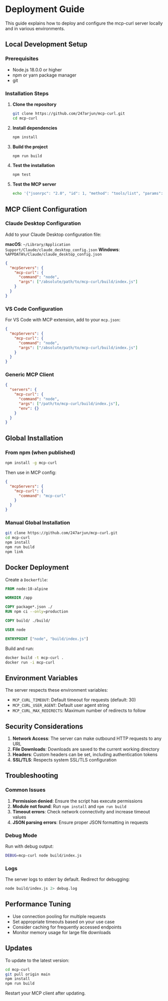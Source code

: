 # Deployment Guide

This guide explains how to deploy and configure the mcp-curl server locally and in various environments.

## Local Development Setup

### Prerequisites

- Node.js 18.0.0 or higher
- npm or yarn package manager
- git

### Installation Steps

1. **Clone the repository**
   ```bash
   git clone https://github.com/247arjun/mcp-curl.git
   cd mcp-curl
   ```

2. **Install dependencies**
   ```bash
   npm install
   ```

3. **Build the project**
   ```bash
   npm run build
   ```

4. **Test the installation**
   ```bash
   npm test
   ```

5. **Test the MCP server**
   ```bash
   echo '{"jsonrpc": "2.0", "id": 1, "method": "tools/list", "params": {}}' | node build/index.js
   ```

## MCP Client Configuration

### Claude Desktop Configuration

Add to your Claude Desktop configuration file:

**macOS**: `~/Library/Application Support/Claude/claude_desktop_config.json`
**Windows**: `%APPDATA%/Claude/claude_desktop_config.json`

```json
{
  "mcpServers": {
    "mcp-curl": {
      "command": "node",
      "args": ["/absolute/path/to/mcp-curl/build/index.js"]
    }
  }
}
```

### VS Code Configuration

For VS Code with MCP extension, add to your `mcp.json`:

```json
{
  "mcpServers": {
    "mcp-curl": {
      "command": "node",
      "args": ["/absolute/path/to/mcp-curl/build/index.js"]
    }
  }
}
```

### Generic MCP Client

```json
{
  "servers": {
    "mcp-curl": {
      "command": "node",
      "args": ["/path/to/mcp-curl/build/index.js"],
      "env": {}
    }
  }
}
```

## Global Installation

### From npm (when published)

```bash
npm install -g mcp-curl
```

Then use in MCP config:
```json
{
  "mcpServers": {
    "mcp-curl": {
      "command": "mcp-curl"
    }
  }
}
```

### Manual Global Installation

```bash
git clone https://github.com/247arjun/mcp-curl.git
cd mcp-curl
npm install
npm run build
npm link
```

## Docker Deployment

Create a `Dockerfile`:

```dockerfile
FROM node:18-alpine

WORKDIR /app

COPY package*.json ./
RUN npm ci --only=production

COPY build/ ./build/

USER node

ENTRYPOINT ["node", "build/index.js"]
```

Build and run:
```bash
docker build -t mcp-curl .
docker run -i mcp-curl
```

## Environment Variables

The server respects these environment variables:

- `MCP_CURL_TIMEOUT`: Default timeout for requests (default: 30)
- `MCP_CURL_USER_AGENT`: Default user agent string
- `MCP_CURL_MAX_REDIRECTS`: Maximum number of redirects to follow

## Security Considerations

1. **Network Access**: The server can make outbound HTTP requests to any URL
2. **File Downloads**: Downloads are saved to the current working directory
3. **Headers**: Custom headers can be set, including authentication tokens
4. **SSL/TLS**: Respects system SSL/TLS configuration

## Troubleshooting

### Common Issues

1. **Permission denied**: Ensure the script has execute permissions
2. **Module not found**: Run `npm install` and `npm run build`
3. **Timeout errors**: Check network connectivity and increase timeout values
4. **JSON parsing errors**: Ensure proper JSON formatting in requests

### Debug Mode

Run with debug output:
```bash
DEBUG=mcp-curl node build/index.js
```

### Logs

The server logs to stderr by default. Redirect for debugging:
```bash
node build/index.js 2> debug.log
```

## Performance Tuning

- Use connection pooling for multiple requests
- Set appropriate timeouts based on your use case
- Consider caching for frequently accessed endpoints
- Monitor memory usage for large file downloads

## Updates

To update to the latest version:

```bash
cd mcp-curl
git pull origin main
npm install
npm run build
```

Restart your MCP client after updating.
